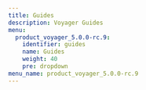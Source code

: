 ```yaml
---
title: Guides
description: Voyager Guides
menu:
  product_voyager_5.0.0-rc.9:
    identifier: guides
    name: Guides
    weight: 40
    pre: dropdown
menu_name: product_voyager_5.0.0-rc.9
---
```


